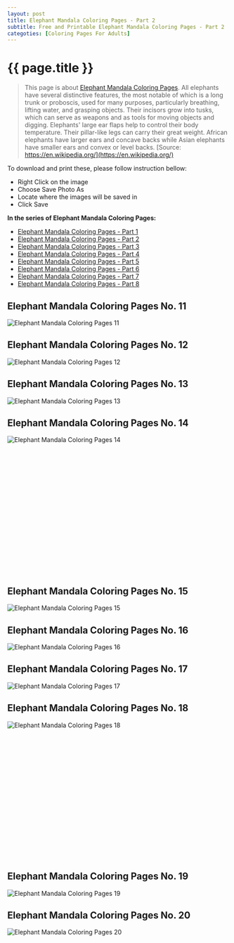 ```yaml
---
layout: post
title: Elephant Mandala Coloring Pages - Part 2
subtitle: Free and Printable Elephant Mandala Coloring Pages - Part 2
categoties: [Coloring Pages For Adults]
---
```

{{ page.title }}
================
> This page is about [Elephant Mandala Coloring Pages](https://freecoloringpages.github.io/). All elephants have several distinctive features, the most notable of which is a long trunk or proboscis, used for many purposes, particularly breathing, lifting water, and grasping objects. Their incisors grow into tusks, which can serve as weapons and as tools for moving objects and digging. Elephants' large ear flaps help to control their body temperature. Their pillar-like legs can carry their great weight. African elephants have larger ears and concave backs while Asian elephants have smaller ears and convex or level backs. [Source: https://en.wikipedia.org/](https://en.wikipedia.org/)

To download and print these, please follow instruction bellow:
* Right Click on the image 
* Choose Save Photo As 
* Locate where the images will be saved in 
* Click Save

**In the series of Elephant Mandala Coloring Pages:**

* [Elephant Mandala Coloring Pages - Part 1](https://freecoloringpages.github.io/2017/11/28/Elephant-Mandala-Coloring-Pages-part-1.html)
* [Elephant Mandala Coloring Pages - Part 2](https://freecoloringpages.github.io/2017/11/28/Elephant-Mandala-Coloring-Pages-part-2.html)
* [Elephant Mandala Coloring Pages - Part 3](https://freecoloringpages.github.io/2017/11/28/Elephant-Mandala-Coloring-Pages-part-3.html)
* [Elephant Mandala Coloring Pages - Part 4](https://freecoloringpages.github.io/2017/11/28/Elephant-Mandala-Coloring-Pages-part-4.html)
* [Elephant Mandala Coloring Pages - Part 5](https://freecoloringpages.github.io/2017/11/28/Elephant-Mandala-Coloring-Pages-part-5.html)
* [Elephant Mandala Coloring Pages - Part 6](https://freecoloringpages.github.io/2017/11/28/Elephant-Mandala-Coloring-Pages-part-6.html)
* [Elephant Mandala Coloring Pages - Part 7](https://freecoloringpages.github.io/2017/11/28/Elephant-Mandala-Coloring-Pages-part-7.html)
* [Elephant Mandala Coloring Pages - Part 8](https://freecoloringpages.github.io/2017/11/28/Elephant-Mandala-Coloring-Pages-part-8.html)

## Elephant Mandala Coloring Pages No. 11
![Elephant Mandala Coloring Pages 11](https://freecoloringpages.github.io/img2/Elephant-Mandala-Coloring-Pages%20(11).jpg "Elephant Mandala Coloring Pages 11")

## Elephant Mandala Coloring Pages No. 12
![Elephant Mandala Coloring Pages 12](https://freecoloringpages.github.io/img2/Elephant-Mandala-Coloring-Pages%20(12).jpg "Elephant Mandala Coloring Pages 12")

## Elephant Mandala Coloring Pages No. 13
![Elephant Mandala Coloring Pages 13](https://freecoloringpages.github.io/img2/Elephant-Mandala-Coloring-Pages%20(13).jpg "Elephant Mandala Coloring Pages 13")

## Elephant Mandala Coloring Pages No. 14
![Elephant Mandala Coloring Pages 14](https://freecoloringpages.github.io/img2/Elephant-Mandala-Coloring-Pages%20(14).jpg "Elephant Mandala Coloring Pages 14")

<script async src="//pagead2.googlesyndication.com/pagead/js/adsbygoogle.js"></script><!-- Texxtonly --><ins class="adsbygoogle" style="display:inline-block;width:336px;height:280px" data-ad-client="ca-pub-6753140515841889" data-ad-slot="3207852233"></ins><script>(adsbygoogle = window.adsbygoogle || []).push({}); </script>

## Elephant Mandala Coloring Pages No. 15
![Elephant Mandala Coloring Pages 15](https://freecoloringpages.github.io/img2/Elephant-Mandala-Coloring-Pages%20(15).jpg "Elephant Mandala Coloring Pages 15")

## Elephant Mandala Coloring Pages No. 16
![Elephant Mandala Coloring Pages 16](https://freecoloringpages.github.io/img2/Elephant-Mandala-Coloring-Pages%20(16).jpg "Elephant Mandala Coloring Pages 16")

## Elephant Mandala Coloring Pages No. 17
![Elephant Mandala Coloring Pages 17](https://freecoloringpages.github.io/img2/Elephant-Mandala-Coloring-Pages%20(17).jpg "Elephant Mandala Coloring Pages 17")

## Elephant Mandala Coloring Pages No. 18
![Elephant Mandala Coloring Pages 18](https://freecoloringpages.github.io/img2/Elephant-Mandala-Coloring-Pages%20(18).jpg "Elephant Mandala Coloring Pages 18")

<script async src="//pagead2.googlesyndication.com/pagead/js/adsbygoogle.js"></script><!-- Texxtonly --><ins class="adsbygoogle" style="display:inline-block;width:336px;height:280px" data-ad-client="ca-pub-6753140515841889" data-ad-slot="3207852233"></ins><script>(adsbygoogle = window.adsbygoogle || []).push({}); </script>

## Elephant Mandala Coloring Pages No. 19
![Elephant Mandala Coloring Pages 19](https://freecoloringpages.github.io/img2/Elephant-Mandala-Coloring-Pages%20(19).jpg "Elephant Mandala Coloring Pages 19")

## Elephant Mandala Coloring Pages No. 20
![Elephant Mandala Coloring Pages 20](https://freecoloringpages.github.io/img2/Elephant-Mandala-Coloring-Pages%20(20).jpg "Elephant Mandala Coloring Pages 20")

